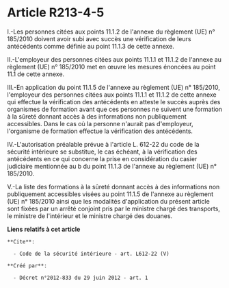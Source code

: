 # Article R213-4-5

I.-Les personnes citées aux points 11.1.2 de l'annexe du règlement (UE) n° 185/2010 doivent avoir subi avec succès une
vérification de leurs antécédents comme définie au point 11.1.3 de cette annexe. 

II.-L'employeur des personnes citées aux points 11.1.1 et 11.1.2 de l'annexe au règlement (UE) n° 185/2010 met en œuvre les
mesures énoncées au point 11.1 de cette annexe. 

III.-En application du point 11.1.5 de l'annexe au règlement (UE) n° 185/2010, l'employeur des personnes citées aux points
11.1.1 et 11.1.2 de cette annexe qui effectue la vérification des antécédents en atteste le succès auprès des organismes de
formation avant que ces personnes ne suivent une formation à la sûreté donnant accès à des informations non publiquement
accessibles. Dans le cas où la personne n'aurait pas d'employeur, l'organisme de formation effectue la vérification des
antécédents. 

IV.-L'autorisation préalable prévue à l'article L. 612-22 du code de la sécurité intérieure se substitue, le cas échéant, à
la vérification des antécédents en ce qui concerne la prise en considération du casier judiciaire mentionnée au b du point
11.1.3 de l'annexe au règlement (UE) n° 185/2010. 

V.-La liste des formations à la sûreté donnant accès à des informations non publiquement accessibles visées au point 11.1.5
de l'annexe au règlement (UE) n° 185/2010 ainsi que les modalités d'application du présent article sont fixées par un arrêté
conjoint pris par le ministre chargé des transports, le ministre de l'intérieur et le ministre chargé des douanes.

**Liens relatifs à cet article**

	**Cite**:

	  - Code de la sécurité intérieure - art. L612-22 (V)

	**Créé par**:

	  - Décret n°2012-833 du 29 juin 2012 - art. 1
